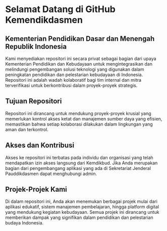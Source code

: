 # Selamat Datang di GitHub Kemendikdasmen
## Kementerian Pendidikan Dasar dan Menengah Republik Indonesia

Kami menyediakan repositori ini secara privat sebagai bagian dari upaya Kementerian Pendidikan dan Kebudayaan untuk mengintegrasikan dan melindungi pengembangan solusi teknologi yang digunakan dalam peningkatan pendidikan dan pelestarian kebudayaan di Indonesia. Repositori ini adalah wadah kolaboratif bagi tim internal dan mitra terverifikasi untuk berkontribusi dalam proyek-proyek strategis.

## Tujuan Repositori
Repositori ini dirancang untuk mendukung proyek-proyek krusial yang memerlukan kontrol akses ketat dan manajemen sumber daya yang efisien, memastikan bahwa setiap kolaborasi dilakukan dalam lingkungan yang aman dan terkontrol.

## Akses dan Kontribusi
Akses ke repositori ini terbatas pada individu dan organisasi yang telah mendapatkan izin akses langsung dari Kemdikbud. Jika Anda merupakan bagian dari pengembangang aplikasi yang ada di Sekretariat Jenderal Pauddikdasmen dapat menghubungi admin.

## Projek-Projek Kami
Di dalam repositori ini, Anda akan menemukan berbagai projek mulai dari aplikasi edukatif, sistem manajemen pembelajaran, hingga platform digital yang mendukung kegiatan kebudayaan. Semua projek ini dirancang untuk memberikan dampak yang signifikan dalam pendidikan dan pelestarian budaya Indonesia.

